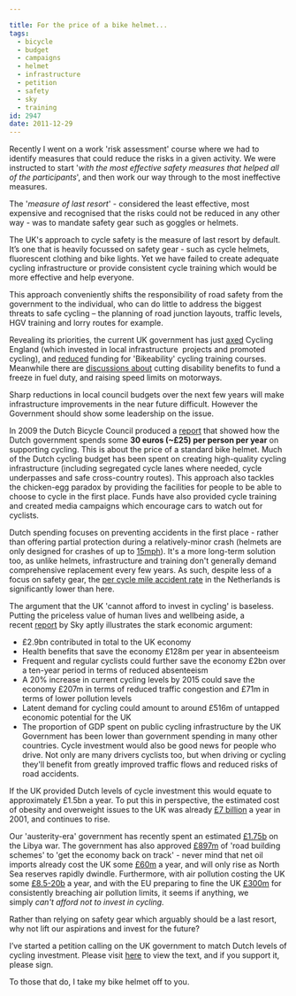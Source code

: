 ```yaml
---

title: For the price of a bike helmet...
tags:
  - bicycle
  - budget
  - campaigns
  - helmet
  - infrastructure
  - petition
  - safety
  - sky
  - training
id: 2947
date: 2011-12-29
---
```


Recently I went on a work 'risk assessment' course where we had to identify measures that could reduce the risks in a given activity. We were instructed to start '_with the most effective safety measures that helped all of the participants_', and then work our way through to the most ineffective measures.

The '_measure of last resort_' - considered the least effective, most expensive and recognised that the risks could not be reduced in any other way - was to mandate safety gear such as goggles or helmets.

The UK's approach to cycle safety is the measure of last resort by default. It’s one that is heavily focussed on safety gear - such as cycle helmets, fluorescent clothing and bike lights. Yet we have failed to create adequate cycling infrastructure or provide consistent cycle training which would be more effective and help everyone.

This approach conveniently shifts the responsibility of road safety from the government to the individual, who can do little to address the biggest threats to safe cycling – the planning of road junction layouts, traffic levels, HGV training and lorry routes for example.

Revealing its priorities, the current UK government has just [axed](http://www.bikehub.co.uk/news/bike-to-work/libdem-minister-kills-cycling-england/) Cycling England (which invested in local infrastructure  projects and promoted cycling), and [reduced](http://www.britishcycling.org.uk/coaching/article/ct20110124-cycletraining-Cuts-in-Bikeability-Funding-0) funding for 'Bikeability' cycling training courses. Meanwhile there are [discussions about](http://www.guardian.co.uk/money/2011/nov/18/liberal-democrats-benefits-fuel-duty) cutting disability benefits to fund a freeze in fuel duty, and raising speed limits on motorways.

Sharp reductions in local council budgets over the next few years will make infrastructure improvements in the near future difficult. However the Government should show some leadership on the issue.

In 2009 the Dutch Bicycle Council produced a [report](http://www.fietsberaad.nl/index.cfm?lang=nl&amp;section=nieuws&amp;mode=newsArticle&amp;repository=Jaarlijks+487+miljoen+euro+voor+de+fiets) that showed how the Dutch government spends some **30 euros (~£25) per person per year** on supporting cycling. This is about the price of a standard bike helmet. Much of the Dutch cycling budget has been spent on creating high-quality cycling infrastructure (including segregated cycle lanes where needed, cycle underpasses and safe cross-country routes). This approach also tackles the chicken-egg paradox by providing the facilities for people to be able to choose to cycle in the first place. Funds have also provided cycle training and created media campaigns which encourage cars to watch out for cyclists.

Dutch spending focuses on preventing accidents in the first place - rather than offering partial protection during a relatively-minor crash (helmets are only designed for crashes of up to [15mph](http://cyclehelmets.org/1139.html)). It's a more long-term solution too, as unlike helmets, infrastructure and training don't generally demand comprehensive replacement every few years. As such, despite less of a focus on safety gear, the [per cycle mile accident rate](http://www.ctc.org.uk/resources/Campaigns/CTC_Safety_in_Numbers.pdf) in the Netherlands is significantly lower than here.

The argument that the UK 'cannot afford to invest in cycling' is baseless. Putting the priceless value of human lives and wellbeing aside, a recent [report](http://corporate.sky.com/documents/pdf/press_releases/2011/the_british_cycling_economy.htm) by Sky aptly illustrates the stark economic argument:

*   £2.9bn contributed in total to the UK economy
*   Health benefits that save the economy £128m per year in absenteeism
*   Frequent and regular cyclists could further save the economy £2bn over a ten-year period in terms of reduced absenteeism
*   A 20% increase in current cycling levels by 2015 could save the economy £207m in terms of reduced traffic congestion and £71m in terms of lower pollution levels
*   Latent demand for cycling could amount to around £516m of untapped economic potential for the UK
*   The proportion of GDP spent on public cycling infrastructure by the UK Government has been lower than government spending in many other countries.
Cycle investment would also be good news for people who drive. Not only are many drivers cyclists too, but when driving or cycling they'll benefit from greatly improved traffic flows and reduced risks of road accidents.

If the UK provided Dutch levels of cycle investment this would equate to approximately £1.5bn a year. To put this in perspective, the estimated cost of obesity and overweight issues to the UK was already [£7 billion](http://news.bbc.co.uk/1/hi/health/7106219.stm) a year in 2001, and continues to rise.

Our 'austerity-era' government has recently spent an estimated [£1.75b](http://www.guardian.co.uk/politics/2011/sep/25/libya-conflict-uk-defence-bill) on the Libya war. The government has also approved [£897m](http://www.guardian.co.uk/environment/georgemonbiot/2011/oct/06/road-building-plans-tory-government) of 'road building schemes' to 'get the economy back on track' - never mind that net oil imports already cost the UK some [£60m](http://www.energybulletin.net/node/2006) a year, and will only rise as North Sea reserves rapidly dwindle. Furthermore, with air pollution costing the UK some [£8.5-20b](http://www.bbc.co.uk/news/science-environment-15693627) a year, and with the EU preparing to fine the UK [£300m](http://www.telegraph.co.uk/earth/earthnews/7801436/Britain-faces-fine-for-air-quality-after-final-warning-from-EU.html) for consistently breaching air pollution limits, it seems if anything, we simply _can't afford not to invest in cycling._

Rather than relying on safety gear which arguably should be a last resort, why not lift our aspirations and invest for the future?

I’ve started a petition calling on the UK government to match Dutch levels of cycling investment. Please visit [here](http://epetitions.direct.gov.uk/petitions/26019) to view the text, and if you support it, please sign.

To those that do, I take my bike helmet off to you.